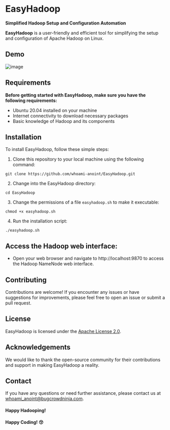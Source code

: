 # EasyHadoop
<b>Simplified Hadoop Setup and Configuration Automation</b>

<b>EasyHadoop</b> is a user-friendly and efficient tool for simplifying the setup and configuration of Apache Hadoop on Linux. 

## Demo
![image](https://github.com/whoami-anoint/EasyHadoop/blob/main/Demo.gif)

## Requirements
<b>Before getting started with EasyHadoop, make sure you have the following requirements:</b>

- Ubuntu 20.04 installed on your machine
- Internet connectivity to download necessary packages
- Basic knowledge of Hadoop and its components

## Installation
To install EasyHadoop, follow these simple steps:


1. Clone this repository to your local machine using the following command:

```
git clone https://github.com/whoami-anoint/EasyHadoop.git
```
2. Change into the EasyHadoop directory:
```
cd EasyHadoop
```
3.  Change the permissions of a file `easyhadoop.sh` to make it executable:
```
chmod +x easyhadoop.sh
```
4.  Run the installation script:
   ```
./easyhadoop.sh
```
## Access the Hadoop web interface:
   - Open your web browser and navigate to http://localhost:9870 to access the Hadoop NameNode web interface.
 
## Contributing
Contributions are welcome! If you encounter any issues or have suggestions for improvements, please feel free to open an issue or submit a pull request.

## License
EasyHadoop is licensed under the [Apache License 2.0](LICENSE).

## Acknowledgements
We would like to thank the open-source community for their contributions and support in making EasyHadoop a reality.

## Contact
If you have any questions or need further assistance, please contact us at whoami_anoint@bugcrowdninja.com.

#### Happy Hadooping!
#### Happy Coding! 😚
